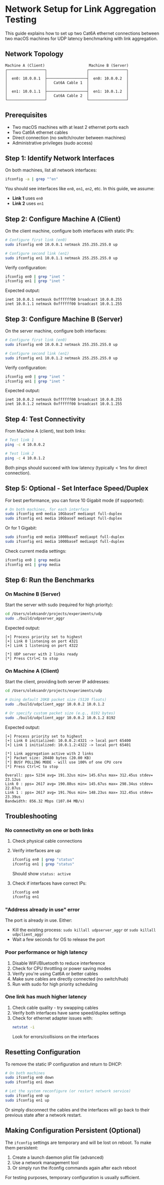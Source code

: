 # Network Setup for Link Aggregation Testing

This guide explains how to set up two Cat6A ethernet connections between two macOS machines for UDP latency benchmarking with link aggregation.

## Network Topology

```
Machine A (Client)                    Machine B (Server)
┌─────────────────┐                  ┌─────────────────┐
│                 │                  │                 │
│  en0: 10.0.0.1  ├──────────────────┤  en0: 10.0.0.2  │
│                 │   Cat6A Cable 1  │                 │
│                 │                  │                 │
│  en1: 10.0.1.1  ├──────────────────┤  en1: 10.0.1.2  │
│                 │   Cat6A Cable 2  │                 │
└─────────────────┘                  └─────────────────┘
```

## Prerequisites

- Two macOS machines with at least 2 ethernet ports each
- Two Cat6A ethernet cables
- Direct connection (no switch/router between machines)
- Administrative privileges (sudo access)

## Step 1: Identify Network Interfaces

On both machines, list all network interfaces:

```bash
ifconfig -a | grep "^en"
```

You should see interfaces like `en0`, `en1`, `en2`, etc. In this guide, we assume:
- **Link 1** uses `en0`
- **Link 2** uses `en1`

## Step 2: Configure Machine A (Client)

On the client machine, configure both interfaces with static IPs:

```bash
# Configure first link (en0)
sudo ifconfig en0 10.0.0.1 netmask 255.255.255.0 up

# Configure second link (en1)
sudo ifconfig en1 10.0.1.1 netmask 255.255.255.0 up
```

Verify configuration:

```bash
ifconfig en0 | grep "inet "
ifconfig en1 | grep "inet "
```

Expected output:
```
inet 10.0.0.1 netmask 0xffffff00 broadcast 10.0.0.255
inet 10.0.1.1 netmask 0xffffff00 broadcast 10.0.1.255
```

## Step 3: Configure Machine B (Server)

On the server machine, configure both interfaces:

```bash
# Configure first link (en0)
sudo ifconfig en0 10.0.0.2 netmask 255.255.255.0 up

# Configure second link (en1)
sudo ifconfig en1 10.0.1.2 netmask 255.255.255.0 up
```

Verify configuration:

```bash
ifconfig en0 | grep "inet "
ifconfig en1 | grep "inet "
```

Expected output:
```
inet 10.0.0.2 netmask 0xffffff00 broadcast 10.0.0.255
inet 10.0.1.2 netmask 0xffffff00 broadcast 10.0.1.255
```

## Step 4: Test Connectivity

From Machine A (client), test both links:

```bash
# Test link 1
ping -c 4 10.0.0.2

# Test link 2
ping -c 4 10.0.1.2
```

Both pings should succeed with low latency (typically < 1ms for direct connection).

## Step 5: Optional - Set Interface Speed/Duplex

For best performance, you can force 10 Gigabit mode (if supported):

```bash
# On both machines, for each interface
sudo ifconfig en0 media 10GbaseT mediaopt full-duplex
sudo ifconfig en1 media 10GbaseT mediaopt full-duplex
```

Or for 1 Gigabit:

```bash
sudo ifconfig en0 media 1000baseT mediaopt full-duplex
sudo ifconfig en1 media 1000baseT mediaopt full-duplex
```

Check current media settings:

```bash
ifconfig en0 | grep media
ifconfig en1 | grep media
```

## Step 6: Run the Benchmarks

### On Machine B (Server)

Start the server with sudo (required for high priority):

```bash
cd /Users/oleksandr/projects/experiments/udp
sudo ./build/udpserver_aggr
```

Expected output:
```
[+] Process priority set to highest
[+] Link 0 listening on port 4321
[+] Link 1 listening on port 4322

[*] UDP server with 2 links ready
[*] Press Ctrl+C to stop
```

### On Machine A (Client)

Start the client, providing both server IP addresses:

```bash
cd /Users/oleksandr/projects/experiments/udp

# Using default 20KB packet size (5120 floats)
sudo ./build/udpclient_aggr 10.0.0.2 10.0.1.2

# Or specify custom packet size (e.g., 8192 bytes)
sudo ./build/udpclient_aggr 10.0.0.2 10.0.1.2 8192
```

Expected output:
```
[+] Process priority set to highest
[+] Link 0 initialized: 10.0.0.2:4321 -> local port 65400
[+] Link 1 initialized: 10.0.1.2:4322 -> local port 65401

[*] Link aggregation active with 2 links
[*] Packet size: 20480 bytes (20.00 KB)
[*] BUSY POLLING MODE - will use 100% of one CPU core
[*] Press Ctrl+C to stop

Overall: pps= 5234 avg= 191.32us min= 145.67us max= 312.45us stdev= 23.12us
Link 0 : pps= 2617 avg= 190.88us min= 145.67us max= 298.34us stdev= 22.87us
Link 1 : pps= 2617 avg= 191.76us min= 148.23us max= 312.45us stdev= 23.39us
Bandwidth: 856.32 Mbps (107.04 MB/s)
```

## Troubleshooting

### No connectivity on one or both links

1. Check physical cable connections
2. Verify interfaces are up:
   ```bash
   ifconfig en0 | grep "status"
   ifconfig en1 | grep "status"
   ```
   Should show `status: active`

3. Check if interfaces have correct IPs:
   ```bash
   ifconfig en0
   ifconfig en1
   ```

### "Address already in use" error

The port is already in use. Either:
- Kill the existing process: `sudo killall udpserver_aggr` or `sudo killall udpclient_aggr`
- Wait a few seconds for OS to release the port

### Poor performance or high latency

1. Disable WiFi/Bluetooth to reduce interference
2. Check for CPU throttling or power saving modes
3. Verify you're using Cat6A or better cables
4. Make sure cables are directly connected (no switch/hub)
5. Run with sudo for high priority scheduling

### One link has much higher latency

1. Check cable quality - try swapping cables
2. Verify both interfaces have same speed/duplex settings
3. Check for ethernet adapter issues with:
   ```bash
   netstat -i
   ```
   Look for errors/collisions on the interfaces

## Resetting Configuration

To remove the static IP configuration and return to DHCP:

```bash
# On both machines
sudo ifconfig en0 down
sudo ifconfig en1 down

# Let the system reconfigure (or restart network service)
sudo ifconfig en0 up
sudo ifconfig en1 up
```

Or simply disconnect the cables and the interfaces will go back to their previous state after a network restart.

## Making Configuration Persistent (Optional)

The `ifconfig` settings are temporary and will be lost on reboot. To make them persistent:

1. Create a launch daemon plist file (advanced)
2. Use a network management tool
3. Or simply run the ifconfig commands again after each reboot

For testing purposes, temporary configuration is usually sufficient.
